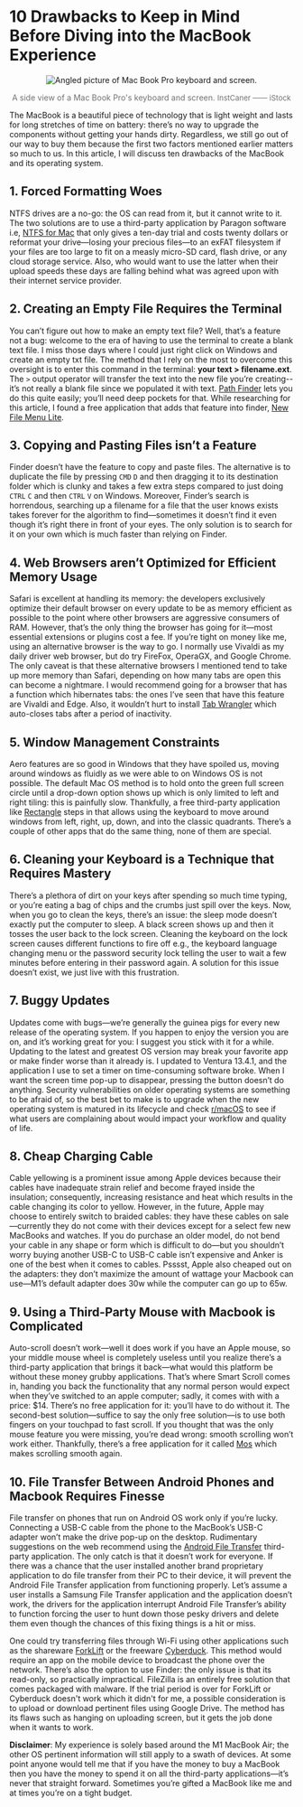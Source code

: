 # 10 Drawbacks to Keep in Mind Before Diving into the MacBook Experience

<p align="center">
  <img src="https://github.com/miahj1/miahj1.github.io/assets/84815985/f9eb72a7-9a29-4287-b52e-ddbeb705a443" alt="Angled picture of Mac Book Pro keyboard and screen.">
</p>
<p align="center" style="color:#727272;">A side view of a Mac Book Pro's keyboard and screen. <font size="-1">InstCaner —— iStock</font></p>


The MacBook is a beautiful piece of technology that is light weight and lasts for long stretches of time on battery: 
there’s no way to upgrade the components without getting your hands dirty. Regardless, we still go out of our way 
to buy them because the first two factors mentioned earlier matters so much to us. 
In this article, I will discuss ten drawbacks of the MacBook and its operating system.

## 1. Forced Formatting Woes
NTFS drives are a no-go: the OS can read from it, but it cannot write to it. The two solutions are to use a third-party 
application by Paragon software i.e, [NTFS for Mac](https://www.paragon-software.com/us/home/ntfs-mac/) that only gives a ten-day 
trial and costs twenty dollars or reformat your drive—losing your precious files—to an exFAT filesystem 
if your files are too large to fit on a measly micro-SD card, flash drive, 
or any cloud storage service. Also, who would want to use the latter when their upload speeds these days are falling 
behind what was agreed upon with their internet service provider. 

## 2. Creating an Empty File Requires the Terminal
You can’t figure out how to make an empty text file? Well, that’s a feature not a bug: welcome to the era of having to use 
the terminal to create a blank text file. I miss those days where I could just right click on Windows and create an empty 
txt file. The method that I rely on the most to overcome this oversight is to enter this command in the terminal: 
<strong>your text > filename.ext</strong>. The `>` output operator will transfer the text into the new file you’re creating--it’s not 
really a blank file since we populated it with text. [Path Finder](https://www.cocoatech.io) lets you do this quite 
easily; you’ll need deep pockets for that. While researching for this article, I found a free application
that adds that feature into finder, [New File Menu Lite](https://apps.apple.com/app/new-file-menu-free/id1066302071).

## 3.	Copying and Pasting Files isn’t a Feature
Finder doesn’t have the feature to copy and paste files. The alternative is to duplicate the file by pressing `CMD` `D` 
and then dragging it to its destination folder which is clunky and takes a few extra steps compared to just doing `CTRL` `C` 
and then `CTRL` `V` on Windows. Moreover, Finder’s search is horrendous, searching up a filename for a file that the user 
knows exists takes forever for the algorithm to find—sometimes it doesn’t find it even though it’s right there in front of your eyes. 
The only solution is to search for it on your own which is much faster than relying on Finder.

## 4.	Web Browsers aren’t Optimized for Efficient Memory Usage
Safari is excellent at handling its memory: the developers exclusively optimize their default browser on every update 
to be as memory efficient as possible to the point where other browsers are aggressive consumers of RAM. 
However, that’s the only thing the browser has going for it—most essential extensions or plugins cost a fee.
If you’re tight on money like me, using an alternative browser is the way to go. I normally use Vivaldi as my daily driver web browser, 
but do try FireFox, OperaGX, and Google Chrome. The only caveat is that these alternative browsers I mentioned tend 
to take up more memory than Safari, depending on how many tabs are open this can become a nightmare. I would recommend 
going for a browser that has a function which hibernates tabs: the ones I’ve seen that have this feature are Vivaldi and Edge. 
Also, it wouldn’t hurt to install [Tab Wrangler](https://chrome.google.com/webstore/detail/tab-wrangler/egnjhciaieeiiohknchakcodbpgjnchh) which 
auto-closes tabs after a period of inactivity.

## 5.	Window Management Constraints
Aero features are so good in Windows that they have spoiled us, moving around windows as fluidly as we were able to on 
Windows OS is not possible. The default Mac OS method is to hold onto the green full screen circle until a drop-down 
option shows up which is only limited to left and right tiling: this is painfully slow. Thankfully, a free third-party 
application like [Rectangle](https://github.com/rxhanson/Rectangle) steps in that allows using the keyboard to move around windows 
from left, right, up, down, and into the classic quadrants. There’s a couple of other apps that do the same thing, none of them are special.

## 6.	Cleaning your Keyboard is a Technique that Requires Mastery
There’s a plethora of dirt on your keys after spending so much time typing, or you’re eating a bag of chips and the crumbs 
just spill over the keys. Now, when you go to clean the keys, there’s an issue: the sleep mode doesn’t exactly put the 
computer to sleep. A black screen shows up and then it tosses the user back to the lock screen. Cleaning the keyboard on 
the lock screen causes different functions to fire off e.g., the keyboard language changing menu or the password security 
lock telling the user to wait a few minutes before entering in their password again. A solution for this issue doesn’t exist, 
we just live with this frustration.

## 7.	Buggy Updates
Updates come with bugs—we’re generally the guinea pigs for every new release of the operating system. 
If you happen to enjoy the version you are on, and it’s working great for you: I suggest you stick with 
it for a while. Updating to the latest and greatest OS version may break your favorite app or make finder 
worse than it already is. I updated to Ventura 13.4.1, and the application I use to set a timer on time-consuming 
software broke. When I want the screen time pop-up to disappear, pressing the button doesn’t do anything. 
Security vulnerabilities on older operating systems are something to be afraid of, so the best bet to make is to 
upgrade when the new operating system is matured in its lifecycle and 
check [r/macOS](https://www.reddit.com/r/MacOS/) to see if what users are complaining about would 
impact your workflow and quality of life.

## 8.	Cheap Charging Cable
Cable yellowing is a prominent issue among Apple devices because their cables have inadequate strain relief and become 
frayed inside the insulation; consequently, increasing resistance and heat which results in the cable changing its color to yellow. 
However, in the future, Apple may choose to entirely switch to braided cables: they have these cables on sale—currently 
they do not come with their devices except for a select few new MacBooks and watches. If you do purchase an older model, 
do not bend your cable in any shape or form which is difficult to do—but you shouldn’t worry buying another USB-C to USB-C cable 
isn’t expensive and Anker is one of the best when it comes to cables. Psssst, Apple also cheaped out on the adapters: 
they don’t maximize the amount of wattage your Macbook can use—M1’s default adapter does 30w while the computer can go up to 65w.

## 9.	Using a Third-Party Mouse with Macbook is Complicated
Auto-scroll doesn’t work—well it does work if you have an Apple mouse, so your middle mouse wheel is completely useless 
until you realize there’s a third-party application that brings it back—what would this platform be without these money 
grubby applications. That’s where Smart Scroll comes in, handing you back the functionality that any normal person would expect 
when they’ve switched to an apple computer; sadly, it comes with with a price: $14. There’s no free application for it: you’ll have to do without it. 
The second-best solution—suffice to say the only free solution—is to use both fingers on your touchpad to fast scroll. 
If you thought that was the only mouse feature you were missing, you’re dead wrong: smooth scrolling won’t work either. 
Thankfully, there’s a free application for it called [Mos](https://mos.caldis.me) which makes scrolling smooth again.

## 10. File Transfer Between Android Phones and Macbook Requires Finesse
File transfer on phones that run on Android OS work only if you’re lucky. Connecting a USB-C cable from the phone to the MacBook’s 
USB-C adapter won’t make the drive pop-up on the desktop. Rudimentary suggestions on the web recommend using the [Android File 
Transfer](https://www.android.com/filetransfer/) third-party application. The only catch is that it doesn’t work for everyone. 
If there was a chance that the user installed another brand proprietary application to do file transfer 
from their PC to their device, it will prevent the Android File Transfer application from functioning properly. 
Let’s assume a user installs a Samsung File Transfer application and the application doesn’t work, 
the drivers for the application interrupt Android File Transfer’s ability to function forcing the user 
to hunt down those pesky drivers and delete them even though the chances of this fixing things is a hit or miss. 

One could try transferring files through Wi-Fi using other applications such as the shareware [ForkLift](https://binarynights.com) 
or the freeware [Cyberduck](https://cyberduck.io). This method would require an app on the mobile device to broadcast the phone over the network.
There’s also the option to use Finder: the only issue is that its read-only, so practically impractical. 
FileZilla is an entirely free solution that comes packaged with malware. If the trial period is over for ForkLift or Cyberduck doesn't work which 
it didn't for me, a possible consideration is to upload or download pertinent files using Google Drive. The method has its flaws 
such as hanging on uploading screen, but it gets the job done when it wants to work.

<strong>Disclaimer</strong>: My experience is solely based around the M1 MacBook Air; the other OS pertinent information will 
still apply to a swath of devices. At some point anyone would tell me that if you have the money to buy a 
MacBook then you have the money to spend it on all the third-party applications—it’s never that straight forward. 
Sometimes you’re gifted a MacBook like me and at times you’re on a tight budget.
